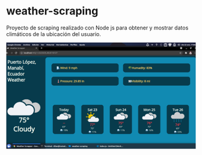 # weather-scraping

Proyecto de scraping realizado con Node js para obtener y mostrar datos climáticos de la ubicación del usuario.

![img](https://github.com/domorales/weather-scraping/blob/main/capturas/Captura%20de%20pantalla_2021-10-22_17-06-34.png)
